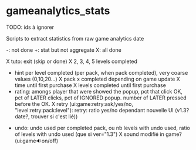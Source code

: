 # gameanalytics_stats
TODO: ids à ignorer

Scripts to extract statistics from raw game analytics date

-: not done
+: stat but not aggregate
X: all done

X tuto: exit (skip or done)
X 2, 3, 4, 5 levels completed
+ hint per level completed (per pack, when pack completed), very coarse values (0,10,20...)
X pack x completed depending on game update
X time until first purchase
X levels completed until first purchase
+ rating: amongs player that were showed the popup, pct that click OK, pct of LATER clicks, pct of IGNORED popup. number of LATER pressed before the OK.
X retry (ui:game:retry:ask/yes/no, "level:retry:pack:level"): retry: ratio yes/no dependant nouvelle UI (v1.3? date?, trouver si c'est lié))
- undo: undo used per completed pack, ou nb levels with undo used, ratio of levels with undo used (que si ver="1.3")
X sound modifié in game? (ui:game:sound:on/off)
